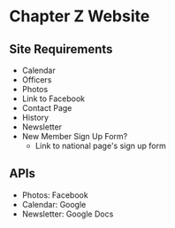 # Chapter Z Website

## Site Requirements

* Calendar
* Officers
* Photos
* Link to Facebook
* Contact Page
* History
* Newsletter
* New Member Sign Up Form?
  * Link to national page's sign up form

## APIs

* Photos: Facebook
* Calendar: Google
* Newsletter: Google Docs